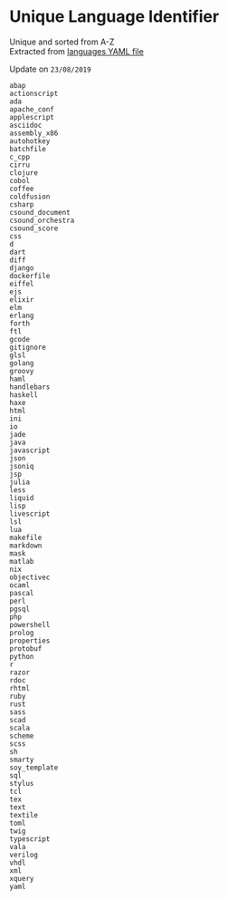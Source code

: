 # Unique Language Identifier

Unique and sorted from A-Z\
Extracted from [languages YAML file](https://github.com/github/linguist/blob/master/lib/linguist/languages.yml)

Update on `23/08/2019`

```text
abap
actionscript
ada
apache_conf
applescript
asciidoc
assembly_x86
autohotkey
batchfile
c_cpp
cirru
clojure
cobol
coffee
coldfusion
csharp
csound_document
csound_orchestra
csound_score
css
d
dart
diff
django
dockerfile
eiffel
ejs
elixir
elm
erlang
forth
ftl
gcode
gitignore
glsl
golang
groovy
haml
handlebars
haskell
haxe
html
ini
io
jade
java
javascript
json
jsoniq
jsp
julia
less
liquid
lisp
livescript
lsl
lua
makefile
markdown
mask
matlab
nix
objectivec
ocaml
pascal
perl
pgsql
php
powershell
prolog
properties
protobuf
python
r
razor
rdoc
rhtml
ruby
rust
sass
scad
scala
scheme
scss
sh
smarty
soy_template
sql
stylus
tcl
tex
text
textile
toml
twig
typescript
vala
verilog
vhdl
xml
xquery
yaml
```
